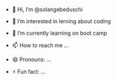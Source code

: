 - 👋 Hi, I’m @solangebeduschi
- 👀 I’m interested in lerning about coding
- 🌱 I’m currently learning on boot camp

- 📫 How to reach me ...
- 😄 Pronouns: ...
- ⚡ Fun fact: ...

<!---
solangebeduschi/solangebeduschi is a ✨ special ✨ repository because its `README.md` (this file) appears on your GitHub profile.
You can click the Preview link to take a look at your changes.
--->
